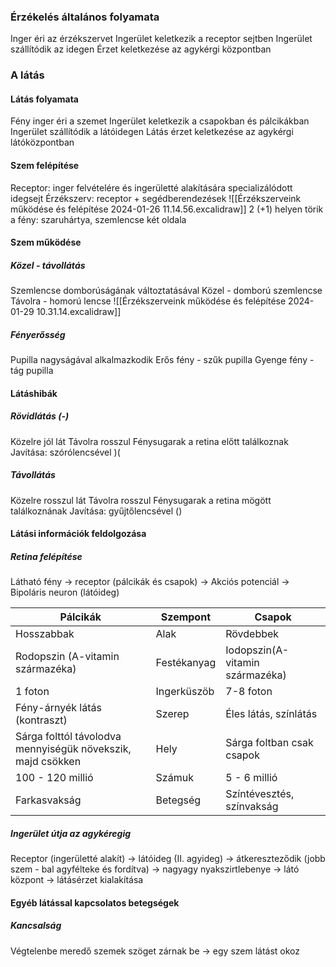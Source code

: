 ### Érzékelés általános folyamata
Inger éri az érzékszervet
Ingerület keletkezik a receptor sejtben
Ingerület szállítódik az idegen
Érzet keletkezése az agykérgi központban
### A látás
#### Látás folyamata
Fény inger éri a szemet
Ingerület keletkezik a csapokban és pálcikákban
Ingerület szállítódik a látóidegen
Látás érzet keletkezése az agykérgi látóközpontban
#### Szem felépítése
Receptor: inger felvételére és ingerületté alakítására specializálódott idegsejt
Érzékszerv: receptor + segédberendezések
![[Érzékszerveink működése és felépítése 2024-01-26 11.14.56.excalidraw]]
2 (+1) helyen törik a fény: szaruhártya, szemlencse két oldala
#### Szem működése
##### Közel - távollátás
Szemlencse domborúságának változtatásával
Közel - domború szemlencse
Távolra - homorú lencse
![[Érzékszerveink működése és felépítése 2024-01-29 10.31.14.excalidraw]]
##### Fényerősség
Pupilla nagyságával alkalmazkodik
Erős fény - szűk pupilla
Gyenge fény - tág pupilla
#### Látáshibák
##### Rövidlátás (-)
Közelre jól lát
Távolra rosszul
Fénysugarak a retina előtt találkoznak
Javítása: szórólencsével )( 
##### Távollátás
Közelre rosszul lát
Távolra rosszul
Fénysugarak a retina mögött találkoznának
Javítása: gyűjtőlencsével ()
#### Látási információk feldolgozása
##### Retina felépítése
Látható fény → receptor (pálcikák és csapok) → Akciós potenciál → Bipoláris neuron (látóideg)

| Pálcikák | Szempont | Csapok |
| ---- | ---- | ---- |
| Hosszabbak | Alak | Rövdebbek |
| Rodopszin (A-vitamin származéka) | Festékanyag | Iodopszin(A-vitamin származéka) |
| 1 foton | Ingerküszöb | 7-8 foton |
| Fény-árnyék látás (kontraszt) | Szerep | Éles látás, színlátás |
| Sárga folttól távolodva mennyiségük növekszik, majd csökken | Hely | Sárga foltban csak csapok |
| 100 - 120 millió | Számuk | 5 - 6 millió |
| Farkasvakság | Betegség | Színtévesztés, színvakság |
##### Ingerület útja az agykéregig
Receptor (ingerületté alakít) → látóideg (II. agyideg) → átkereszteződik (jobb szem - bal agyfélteke és fordítva) → nagyagy nyakszirtlebenye → látó központ → látásérzet kialakítása
#### Egyéb látással kapcsolatos betegségek
##### Kancsalság
Végtelenbe meredő szemek szöget zárnak be → egy szem látást okoz
